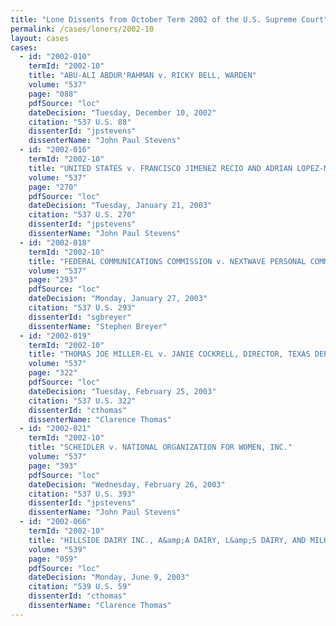 ```yaml
---
title: "Lone Dissents from October Term 2002 of the U.S. Supreme Court"
permalink: /cases/loners/2002-10
layout: cases
cases:
  - id: "2002-010"
    termId: "2002-10"
    title: "ABU-ALI ABDUR'RAHMAN v. RICKY BELL, WARDEN"
    volume: "537"
    page: "088"
    pdfSource: "loc"
    dateDecision: "Tuesday, December 10, 2002"
    citation: "537 U.S. 88"
    dissenterId: "jpstevens"
    dissenterName: "John Paul Stevens"
  - id: "2002-016"
    termId: "2002-10"
    title: "UNITED STATES v. FRANCISCO JIMENEZ RECIO AND ADRIAN LOPEZ-MEZA"
    volume: "537"
    page: "270"
    pdfSource: "loc"
    dateDecision: "Tuesday, January 21, 2003"
    citation: "537 U.S. 270"
    dissenterId: "jpstevens"
    dissenterName: "John Paul Stevens"
  - id: "2002-018"
    termId: "2002-10"
    title: "FEDERAL COMMUNICATIONS COMMISSION v. NEXTWAVE PERSONAL COMMUNICATIONS INC. et al."
    volume: "537"
    page: "293"
    pdfSource: "loc"
    dateDecision: "Monday, January 27, 2003"
    citation: "537 U.S. 293"
    dissenterId: "sgbreyer"
    dissenterName: "Stephen Breyer"
  - id: "2002-019"
    termId: "2002-10"
    title: "THOMAS JOE MILLER-EL v. JANIE COCKRELL, DIRECTOR, TEXAS DEPARTMENT OF CRIMINAL JUSTICE, INSTITUTIONAL DIVISION"
    volume: "537"
    page: "322"
    pdfSource: "loc"
    dateDecision: "Tuesday, February 25, 2003"
    citation: "537 U.S. 322"
    dissenterId: "cthomas"
    dissenterName: "Clarence Thomas"
  - id: "2002-021"
    termId: "2002-10"
    title: "SCHEIDLER v. NATIONAL ORGANIZATION FOR WOMEN, INC."
    volume: "537"
    page: "393"
    pdfSource: "loc"
    dateDecision: "Wednesday, February 26, 2003"
    citation: "537 U.S. 393"
    dissenterId: "jpstevens"
    dissenterName: "John Paul Stevens"
  - id: "2002-066"
    termId: "2002-10"
    title: "HILLSIDE DAIRY INC., A&amp;A DAIRY, L&amp;S DAIRY, AND MILKY WAY FARMS v. WILLIAM J. LYONS, JR., SECRETARY, CALIFORNIA DEPARTMENT OF FOOD AND AGRICULTURE, et al."
    volume: "539"
    page: "059"
    pdfSource: "loc"
    dateDecision: "Monday, June 9, 2003"
    citation: "539 U.S. 59"
    dissenterId: "cthomas"
    dissenterName: "Clarence Thomas"
---
```

